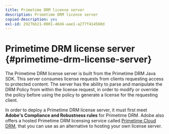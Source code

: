 ```yaml
---
title: Primetime DRM license server
description: Primetime DRM license server
copied-description: yes
exl-id: 2927bb21-0001-46d4-aae1-a277f414560d
---
```

# Primetime DRM license server {#primetime-drm-license-server}

The Primetime DRM license server is built from the Primetime DRM Java SDK. This server consumes license requests from clients requesting access to protected content. The server has the ability to parse and manipulate the DRM Policy from within the license request, in order to modify or override the policy before using the policy to generate a license for the requesting client.

In order to deploy a Primetime DRM license server, it must first meet **Adobe's Compliance and Robustness rules** for Primetime DRM. Adobe also offers a hosted Primetime DRM licensing service called [Primetime Cloud DRM](../cloud-quick-start/whats-included.md), that you can use as an alternative to hosting your own license server.
